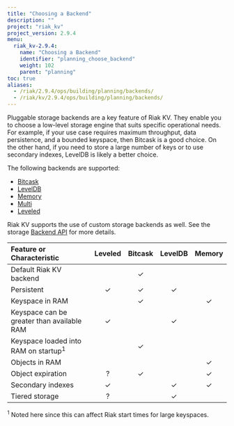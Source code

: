 ```yaml
---
title: "Choosing a Backend"
description: ""
project: "riak_kv"
project_version: 2.9.4
menu:
  riak_kv-2.9.4:
    name: "Choosing a Backend"
    identifier: "planning_choose_backend"
    weight: 102
    parent: "planning"
toc: true
aliases:
  - /riak/2.9.4/ops/building/planning/backends/
  - /riak/kv/2.9.4/ops/building/planning/backends/
---
```


[plan backend bitcask]: {{<baseurl>}}riak/kv/2.9.4/setup/planning/backend/bitcask
[plan backend leveldb]: {{<baseurl>}}riak/kv/2.9.4/setup/planning/backend/leveldb
[plan backend memory]: {{<baseurl>}}riak/kv/2.9.4/setup/planning/backend/memory
[plan backend multi]: {{<baseurl>}}riak/kv/2.9.4/setup/planning/backend/multi
[plan backend leveled]: {{<baseurl>}}riak/kv/2.9.4/setup/planning/backend/leveled
[dev api backend]: {{<baseurl>}}riak/kv/2.9.4/developing/api/backend

Pluggable storage backends are a key feature of Riak KV. They enable you to
choose a low-level storage engine that suits specific operational needs.
For example, if your use case requires maximum throughput, data
persistence, and a bounded keyspace, then Bitcask is a good choice. On
the other hand, if you need to store a large number of keys or to use
secondary indexes, LevelDB is likely a better choice.

The following backends are supported:

* [Bitcask][plan backend bitcask]
* [LevelDB][plan backend leveldb]
* [Memory][plan backend memory]
* [Multi][plan backend multi]
* [Leveled][plan backend leveled]

Riak KV supports the use of custom storage backends as well. See the
storage [Backend API][dev api backend] for more details.

Feature or Characteristic                      |Leveled|Bitcask|LevelDB|Memory|
:----------------------------------------------|:-----:|:-----:|:-----:|:----:|
Default Riak KV backend                        |       |✓      |       |      |
Persistent                                     |✓      |✓      |✓      |      |
Keyspace in RAM                                |       |✓      |       |✓     |
Keyspace can be greater than available RAM     |✓     |       |✓      |      |
Keyspace loaded into RAM on startup<sup>1</sup>|       |✓      |       |      |
Objects in RAM                                 |       |       |       |✓     |
Object expiration                              |?       |✓      |       |✓     |
Secondary indexes                              |✓      |       |✓      |✓     |
Tiered storage                                 |?       |       |✓      |       |

<sup>1</sup> Noted here since this can affect Riak start times for large
keyspaces.

